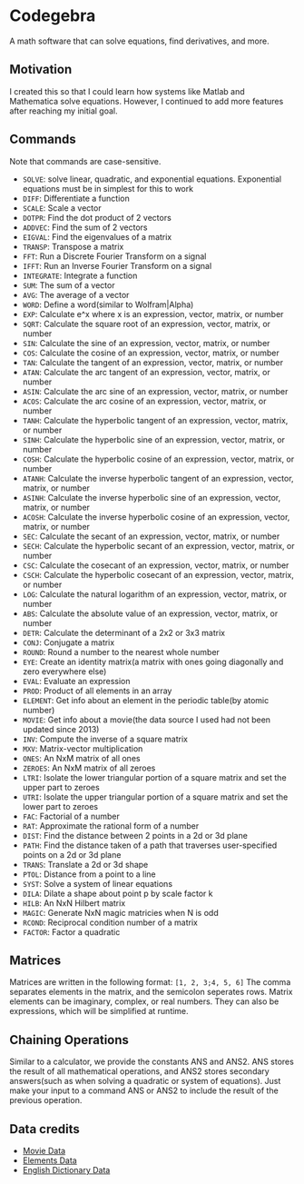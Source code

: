 # Codegebra
A math software that can solve equations, find derivatives, and more.
## Motivation
I created this so that I could learn how systems like Matlab and Mathematica solve equations. However, I continued
to add more features after reaching my initial goal.
## Commands
Note that commands are case-sensitive.
 - ```SOLVE```: solve linear, quadratic, and exponential equations. Exponential equations must be in simplest for this to work
 - ```DIFF```: Differentiate a function
 - ```SCALE```: Scale a vector
 - ```DOTPR```: Find the dot product of 2 vectors
 - ```ADDVEC```: Find the sum of 2 vectors
 - ```EIGVAL```: Find the eigenvalues of a matrix
 - ```TRANSP```: Transpose a matrix
 - ```FFT```: Run a Discrete Fourier Transform on a signal
 - ```IFFT```: Run an Inverse Fourier Transform on a signal
 - ```INTEGRATE```: Integrate a function
 - ```SUM```: The sum of a vector
 - ```AVG```: The average of a vector
 - ```WORD```: Define a word(similar to Wolfram|Alpha)
 - ```EXP```: Calculate e^x where x is an expression, vector, matrix, or number
 - ```SQRT```: Calculate the square root of an expression, vector, matrix, or number
 - ```SIN```: Calculate the sine of an expression, vector, matrix, or number
 - ```COS```: Calculate the cosine of an expression, vector, matrix, or number
 - ```TAN```: Calculate the tangent of an expression, vector, matrix, or number
 - ```ATAN```: Calculate the arc tangent of an expression, vector, matrix, or number
 - ```ASIN```: Calculate the arc sine of an expression, vector, matrix, or number
 - ```ACOS```: Calculate the arc cosine of an expression, vector, matrix, or number
 - ```TANH```: Calculate the hyperbolic tangent of an expression, vector, matrix, or number
 - ```SINH```: Calculate the hyperbolic sine of an expression, vector, matrix, or number
 - ```COSH```: Calculate the hyperbolic cosine of an expression, vector, matrix, or number
 - ```ATANH```: Calculate the inverse hyperbolic tangent of an expression, vector, matrix, or number
 - ```ASINH```: Calculate the inverse hyperbolic sine of an expression, vector, matrix, or number
 - ```ACOSH```: Calculate the inverse hyperbolic cosine of an expression, vector, matrix, or number
 - ```SEC```: Calculate the secant of an expression, vector, matrix, or number
 - ```SECH```: Calculate the hyperbolic secant of an expression, vector, matrix, or number
 - ```CSC```: Calculate the cosecant of an expression, vector, matrix, or number
 - ```CSCH```: Calculate the hyperbolic cosecant of an expression, vector, matrix, or number
 - ```LOG```: Calculate the natural logarithm of an expression, vector, matrix, or number
 - ```ABS```: Calculate the absolute value of an expression, vector, matrix, or number
 - ```DETR```: Calculate the determinant of a 2x2 or 3x3 matrix
 - ```CONJ```: Conjugate a  matrix
 - ```ROUND```: Round a number to the nearest whole number
 - ```EYE```: Create an identity matrix(a matrix with ones going diagonally and zero everywhere else)
 - ```EVAL```: Evaluate an expression
 - ```PROD```: Product of all elements in an array
 - ```ELEMENT```: Get info about an element in the periodic table(by atomic number)
 - ```MOVIE```: Get info about a movie(the data source I used had not been updated since 2013)
 - ```INV```: Compute the inverse of a square matrix
 - ```MXV```: Matrix-vector multiplication
 - ```ONES```: An NxM matrix of all ones
 - ```ZEROES```: An NxM matrix of all zeroes
 - ```LTRI```: Isolate the lower triangular portion of a square matrix and set the upper part to zeroes
 - ```UTRI```: Isolate the upper triangular portion of a square matrix and set the lower part to zeroes
 - ```FAC```: Factorial of a number
 - ```RAT```: Approximate the rational form of a number
 - ```DIST```: Find the distance between 2 points in a 2d or 3d plane
 - ```PATH```: Find the distance taken of a path that traverses user-specified points on a 2d or 3d plane
 - ```TRANS```: Translate a 2d or 3d shape
 - ```PTOL```: Distance from a point to a line
 - ```SYST```: Solve a system of linear equations
 - ```DILA```: Dilate a shape about point p by scale factor k
 - ```HILB```: An NxN Hilbert matrix
 - ```MAGIC```: Generate NxN magic matricies when N is odd
 - ```RCOND```: Reciprocal condition number of a matrix
 - ```FACTOR```: Factor a quadratic
## Matrices
Matrices are written in the following format:
```[1, 2, 3;4, 5, 6]```
The comma separates elements in the matrix, and the semicolon seperates rows. Matrix elements can be imaginary, complex, or real numbers. They can also be expressions, which will be simplified at runtime.
## Chaining Operations
Similar to a calculator, we provide the constants ANS and ANS2. ANS stores the result of all mathematical operations, and ANS2 stores secondary answers(such as when solving a quadratic or system of equations). Just make your input to a command ANS or ANS2 to include the result of the previous operation.
## Data credits
 - [Movie Data](https://github.com/reisanar/datasets/blob/master/HollywoodMovies.csv)
 - [Elements Data](https://gist.github.com/GoodmanSciences/c2dd862cd38f21b0ad36b8f96b4bf1ee)
 - [English Dictionary Data](https://github.com/benjihillard/English-Dictionary-Database)